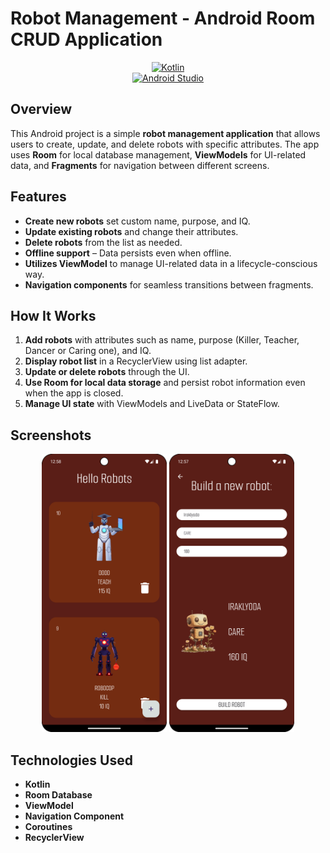 # Robot Management - Android Room CRUD Application

<div align="center">

[![Kotlin](https://img.shields.io/badge/Kotlin-v2.1.0-1F425F?style=flat&logo=kotlin&logoColor=white)](https://kotlinlang.org)  
[![Android Studio](https://img.shields.io/badge/Android_Studio-3DDC84?style=flat&logo=android-studio&logoColor=white)](https://developer.android.com/studio)

</div>

## Overview

This Android project is a simple **robot management application** that allows users to create, update, and delete robots with specific attributes. The app uses **Room** for local database management, **ViewModels** for UI-related data, and **Fragments** for navigation between different screens.

## Features

- **Create new robots** set custom name, purpose, and IQ.
- **Update existing robots** and change their attributes.
- **Delete robots** from the list as needed.
- **Offline support** – Data persists even when offline.
- **Utilizes ViewModel** to manage UI-related data in a lifecycle-conscious way.
- **Navigation components** for seamless transitions between fragments.

## How It Works

1. **Add robots** with attributes such as name, purpose (Killer, Teacher, Dancer or Caring one), and IQ.
2. **Display robot list** in a RecyclerView using list adapter.
3. **Update or delete robots** through the UI.
4. **Use Room for local data storage** and persist robot information even when the app is closed.
5. **Manage UI state** with ViewModels and LiveData or StateFlow.

## Screenshots

<p align="center">
    <img src="docs/images/robot_list.png" width="200" alt="Robot List Screenshot 1">
    <img src="docs/images/build_robot.png" width="200" alt="Add Robot Screenshot 2">
</p>

## Technologies Used

- **Kotlin**
- **Room Database**
- **ViewModel**
- **Navigation Component**
- **Coroutines**
- **RecyclerView**
